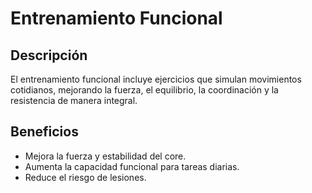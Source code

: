# Entrenamiento Funcional
## Descripción
El entrenamiento funcional incluye ejercicios que simulan movimientos cotidianos, mejorando la fuerza, el equilibrio, la coordinación y la resistencia de manera integral.

## Beneficios
- Mejora la fuerza y estabilidad del core.
- Aumenta la capacidad funcional para tareas diarias.
- Reduce el riesgo de lesiones.